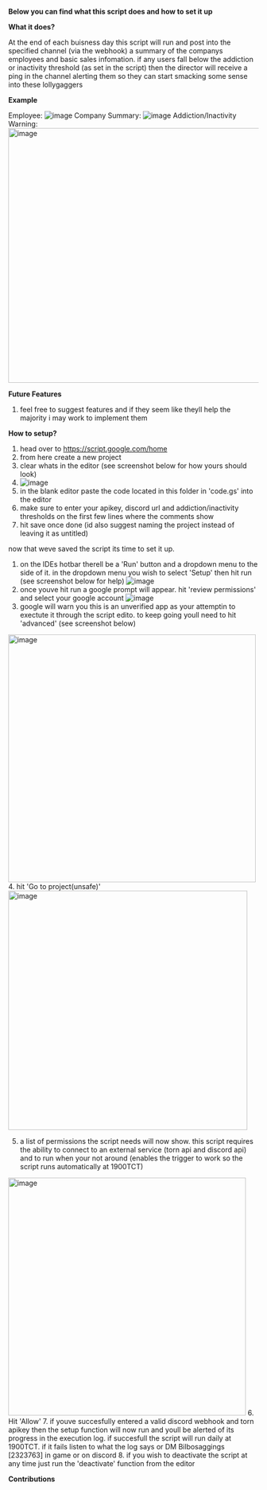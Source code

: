 __**Below you can find what this script does and how to set it up**__

__**What it does?**__

At the end of each buisness day this script will run and post into the specified channel (via the webhook) a summary of the companys employees and basic sales infomation. if any users fall below the addiction or inactivity threshold (as set in the script) then the director will receive a ping in the channel alerting them so they can start smacking some sense into these lollygaggers  

__Example__

Employee: ![image](https://github.com/BillyBourbon/Torn-Scripts-GAS/assets/87441988/70755ef6-75da-4df3-b9c8-09e0f59ef6c2)
Company Summary: ![image](https://github.com/BillyBourbon/Torn-Scripts-GAS/assets/87441988/dc68b6db-5a16-40c7-b280-75ffb72ae711)
Addiction/Inactivity Warning: <img width="512" alt="image" src="https://github.com/BillyBourbon/Torn-Scripts-GAS/assets/87441988/b68e7e65-89d6-4210-9488-0fdc005be839">

__**Future Features**__

1. feel free to suggest features and if they seem like theyll help the majority i may work to implement them
   
__**How to setup?**__

1. head over to https://script.google.com/home
2. from here create a new project
3. clear whats in the editor (see screenshot below for how yours should look)
4. ![image](https://github.com/BillyBourbon/Torn-Scripts-GAS/assets/87441988/93e07c4c-aebb-429f-8b1d-b1d669f09ece)
5. in the blank editor paste the code located in this folder in 'code.gs' into the editor 
6. make sure to enter your apikey, discord url and addiction/inactivity thresholds on the first few lines where the comments show
7. hit save once done (id also suggest naming the project instead of leaving it as untitled)

now that weve saved the script its time to set it up.

1. on the IDEs hotbar therell be a 'Run' button and a dropdown menu to the side of it. in the dropdown menu you wish to select 'Setup' then hit run (see screenshot below for help)
![image](https://github.com/BillyBourbon/Torn-Scripts-GAS/assets/87441988/5f9f8613-0bf1-431b-be85-0197d9ffde99)
2. once youve hit run a google prompt will appear. hit 'review permissions' and select your google account
![image](https://github.com/BillyBourbon/Torn-Scripts-GAS/assets/87441988/9d38f346-862f-46ba-b413-849c2d417f1c)
3. google will warn you this is an unverified app as your attemptin to exectute it through the script edito. to keep going youll need to hit 'advanced' (see screenshot below)
<img width="498" alt="image" src="https://github.com/BillyBourbon/Torn-Scripts-GAS/assets/87441988/dbedaf5a-ad5a-431d-b8a2-6d1dac8c40e4">
4. hit 'Go to project(unsafe)'
<img width="481" alt="image" src="https://github.com/BillyBourbon/Torn-Scripts-GAS/assets/87441988/7d528e47-ade8-4b0d-93db-1476bbcdbe1d">

5. a list of permissions the script needs will now show. this script requires the ability to connect to an external service (torn api and discord api) and to run  when your not around (enables the trigger to work so the script runs automatically at 1900TCT)
<img width="478" alt="image" src="https://github.com/BillyBourbon/Torn-Scripts-GAS/assets/87441988/4cb89889-fb98-48ba-acf4-b5d573c0d1cb">
6. Hit 'Allow'
7. if youve succesfully entered a valid discord webhook and torn apikey then the setup function will now run and youll be alerted of its progress in the execution log. if succesfull the script will run daily at 1900TCT. if it fails listen to what the log says or DM Bilbosaggings [2323763] in game or on discord
8. if you wish to deactivate the script at any time just run the 'deactivate' function from the editor

__Contributions__


